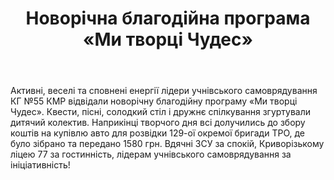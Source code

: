 ﻿---
title: Новорічна благодійна програма «Ми творці Чудес»
---

Активні, веселі та сповнені енергії лідери учнівського самоврядування КГ №55 КМР відвідали новорічну благодійну програму «Ми творці Чудес». Квести, пісні, солодкий стіл і дружнє спілкування згуртували дитячий колектив. Наприкінці творчого дня всі долучились до збору коштів на купівлю авто для розвідки 129-ої окремої бригади ТРО, де було зібрано та передано 1580 грн. Вдячні ЗСУ за спокій, Криворізькому ліцею 77 за гостинність, лідерам учнівського самоврядування за ініціативність!

<slideshow />
